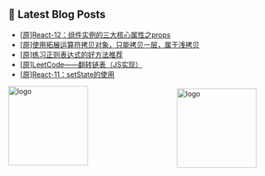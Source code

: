 ## 📕 Latest Blog Posts

<!-- BLOG-POST-LIST:START -->
- [[原]React-12：组件实例的三大核心属性之props](https://blog.csdn.net/sinat_41696687/article/details/115075576)
- [[原]使用拓展运算符拷贝对象，只能拷贝一层，属于浅拷贝](https://blog.csdn.net/sinat_41696687/article/details/115079930)
- [[原]练习正则表达式的好方法推荐](https://blog.csdn.net/sinat_41696687/article/details/115062893)
- [[原]LeetCode——翻转链表（JS实现）](https://blog.csdn.net/sinat_41696687/article/details/115061744)
- [[原]React-11：setState的使用](https://blog.csdn.net/sinat_41696687/article/details/115055470)
<!-- BLOG-POST-LIST:END -->
<img src="https://github-readme-stats.vercel.app/api?username=qq1120637483&show_icons=true" alt="logo" height="160" align="right" style="margin: 5px; margin-bottom: 20px;" />

<img src="https://github-profile-trophy.vercel.app/?username=qq1120637483&theme=flat&column=7" alt="logo" height="160" align="center" style="margin: auto; margin-bottom: 20px;" />


<!--
**qq1120637483/qq1120637483** is a ✨ _special_ ✨ repository because its `README.md` (this file) appears on your GitHub profile.

Here are some ideas to get you started:

- 🔭 I’m currently working on ...
- 🌱 I’m currently learning ...
- 👯 I’m looking to collaborate on ...
- 🤔 I’m looking for help with ...
- 💬 Ask me about ...
- 📫 How to reach me: ...
- 😄 Pronouns: ...
- ⚡ Fun fact: ...
-->
